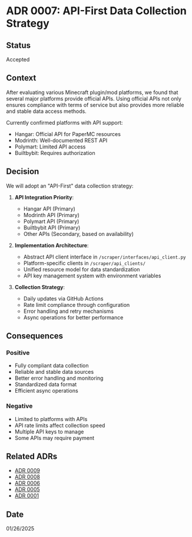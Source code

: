 # ADR 0007: API-First Data Collection Strategy

## Status
Accepted

## Context
After evaluating various Minecraft plugin/mod platforms, we found that several major platforms provide official APIs. Using official APIs not only ensures compliance with terms of service but also provides more reliable and stable data access methods.

Currently confirmed platforms with API support:
- Hangar: Official API for PaperMC resources
- Modrinth: Well-documented REST API
- Polymart: Limited API access
- Builtbybit: Requires authorization

## Decision
We will adopt an "API-First" data collection strategy:

1. **API Integration Priority**:
   - Hangar API (Primary)
   - Modrinth API (Primary)
   - Polymart API (Primary)
   - Builtbybit API (Primary)
   - Other APIs (Secondary, based on availability)

2. **Implementation Architecture**:
   - Abstract API client interface in `/scraper/interfaces/api_client.py`
   - Platform-specific clients in `/scraper/api_clients/`
   - Unified resource model for data standardization
   - API key management system with environment variables

3. **Collection Strategy**:
   - Daily updates via GitHub Actions
   - Rate limit compliance through configuration
   - Error handling and retry mechanisms
   - Async operations for better performance

## Consequences
### Positive
- Fully compliant data collection
- Reliable and stable data sources
- Better error handling and monitoring
- Standardized data format
- Efficient async operations

### Negative
- Limited to platforms with APIs
- API rate limits affect collection speed
- Multiple API keys to manage
- Some APIs may require payment

## Related ADRs
- [ADR 0009](./0009-simplified-resource-model.md)
- [ADR 0008](./0008-async-logging-implementation.md)
- [ADR 0006](./0006-data-scraping-policy.md)
- [ADR 0005](./0005-github-actions-for-ci-cd.md)
- [ADR 0001](./0001-use-python-for-scraper.md)

## Date
01/26/2025
